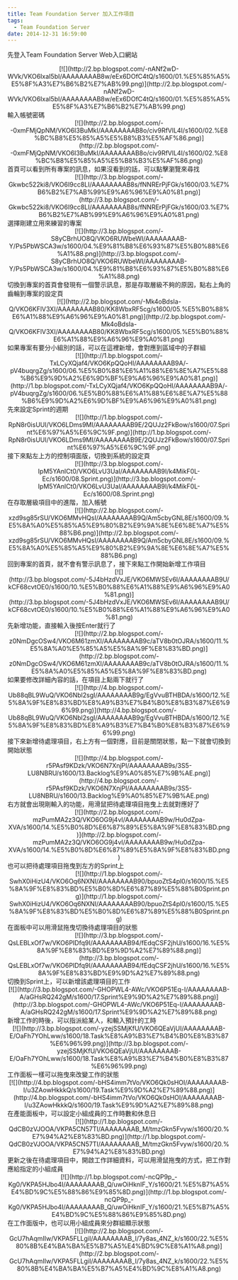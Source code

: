 ```yaml
---
title: Team Foundation Server 加入工作項目
tags:
  - Team Foundation Server
date: 2014-12-31 16:59:00
---
```


先登入Team Foundation Server Web入口網站
<div class="separator" style="clear: both; text-align: center;">[![](http://2.bp.blogspot.com/-nANf2wD-WVk/VKO6IxaI5bI/AAAAAAAAB8w/eEx6DOfC4tQ/s1600/01.%E5%85%A5%E5%8F%A3%E7%B6%B2%E7%AB%99.png)](http://2.bp.blogspot.com/-nANf2wD-WVk/VKO6IxaI5bI/AAAAAAAAB8w/eEx6DOfC4tQ/s1600/01.%E5%85%A5%E5%8F%A3%E7%B6%B2%E7%AB%99.png)</div>
輸入帳號密碼
<div class="separator" style="clear: both; text-align: center;">[![](http://2.bp.blogspot.com/--0xmFMjQpNM/VKO6I3BuMkI/AAAAAAAAB8o/civ9RfVlL4I/s1600/02.%E8%BC%B8%E5%85%A5%E5%B8%B3%E5%AF%86.png)](http://2.bp.blogspot.com/--0xmFMjQpNM/VKO6I3BuMkI/AAAAAAAAB8o/civ9RfVlL4I/s1600/02.%E8%BC%B8%E5%85%A5%E5%B8%B3%E5%AF%86.png)</div>
首頁可以看到所有專案的訊息，如果沒看到的話，可以點擊瀏覽來尋找
<div class="separator" style="clear: both; text-align: center;">[![](http://3.bp.blogspot.com/-Gkwbc522ki8/VKO6I9cc8LI/AAAAAAAAB8s/fNNRErPjFGk/s1600/03.%E7%B6%B2%E7%AB%99%E9%A6%96%E9%A0%81.png)](http://3.bp.blogspot.com/-Gkwbc522ki8/VKO6I9cc8LI/AAAAAAAAB8s/fNNRErPjFGk/s1600/03.%E7%B6%B2%E7%AB%99%E9%A6%96%E9%A0%81.png)</div>
選擇剛建立用來練習的專案
<div class="separator" style="clear: both; text-align: center;">[![](http://3.bp.blogspot.com/-S8yCBrhUO8Q/VKO6RUWbeWI/AAAAAAAAB-Y/Ps5PbWSCA3w/s1600/04.%E9%81%B8%E6%93%87%E5%B0%88%E6%A1%88.png)](http://3.bp.blogspot.com/-S8yCBrhUO8Q/VKO6RUWbeWI/AAAAAAAAB-Y/Ps5PbWSCA3w/s1600/04.%E9%81%B8%E6%93%87%E5%B0%88%E6%A1%88.png)</div>
切換到專案的首頁會發現有一個警示訊息，那是存取層級不夠的原因，點右上角的齒輪到專案的設定頁
<div class="separator" style="clear: both; text-align: center;">[![](http://2.bp.blogspot.com/-Mk4oBdsIa-Q/VKO6KFlV3XI/AAAAAAAAB80/KK8WbxRF5cg/s1600/05.%E5%B0%88%E6%A1%88%E9%A6%96%E9%A0%81.png)](http://2.bp.blogspot.com/-Mk4oBdsIa-Q/VKO6KFlV3XI/AAAAAAAAB80/KK8WbxRF5cg/s1600/05.%E5%B0%88%E6%A1%88%E9%A6%96%E9%A0%81.png)</div>
如果專案有要分小組別的話，可以在這裡新增，會對應到區域中的子群組
<div class="separator" style="clear: both; text-align: center;">[![](http://1.bp.blogspot.com/-TxLCyXQjaf4/VKO6KpQQoHI/AAAAAAAAB9A/-pV4buqrgZg/s1600/06.%E5%B0%88%E6%A1%88%E6%8E%A7%E5%88%B6%E9%9D%A2%E6%9D%BF%E9%A6%96%E9%A0%81.png)](http://1.bp.blogspot.com/-TxLCyXQjaf4/VKO6KpQQoHI/AAAAAAAAB9A/-pV4buqrgZg/s1600/06.%E5%B0%88%E6%A1%88%E6%8E%A7%E5%88%B6%E9%9D%A2%E6%9D%BF%E9%A6%96%E9%A0%81.png)</div>
先來設定Sprint的週期
<div class="separator" style="clear: both; text-align: center;">[![](http://1.bp.blogspot.com/-RpN8r0isUUI/VKO6LDms9MI/AAAAAAAAB9E/2QUJz2FkBow/s1600/07.Sprint%E6%97%A5%E6%9C%9F.png)](http://1.bp.blogspot.com/-RpN8r0isUUI/VKO6LDms9MI/AAAAAAAAB9E/2QUJz2FkBow/s1600/07.Sprint%E6%97%A5%E6%9C%9F.png)</div>
接下來點左上方的控制項面版，切換到系統的設定頁
<div class="separator" style="clear: both; text-align: center;">[![](http://3.bp.blogspot.com/-IpM5YAnlCt0/VKO6LvU3UaI/AAAAAAAAB9I/k4MikF0L-Ec/s1600/08.Sprint.png)](http://3.bp.blogspot.com/-IpM5YAnlCt0/VKO6LvU3UaI/AAAAAAAAB9I/k4MikF0L-Ec/s1600/08.Sprint.png)</div>
在存取層級項目中的進階，加入帳號
<div class="separator" style="clear: both; text-align: center;">[![](http://2.bp.blogspot.com/-xzd9sg85rSU/VKO6MMvHQsI/AAAAAAAAB9Q/Am5cbyGNL8E/s1600/09.%E5%8A%A0%E5%85%A5%E9%80%B2%E9%9A%8E%E6%8E%A7%E5%88%B6.png)](http://2.bp.blogspot.com/-xzd9sg85rSU/VKO6MMvHQsI/AAAAAAAAB9Q/Am5cbyGNL8E/s1600/09.%E5%8A%A0%E5%85%A5%E9%80%B2%E9%9A%8E%E6%8E%A7%E5%88%B6.png)</div>
回到專案的首頁，就不會有警示訊息了，接下來點工作開始新增工作項目
<div class="separator" style="clear: both; text-align: center;">[![](http://3.bp.blogspot.com/-5J4bHzdVxJE/VKO6MWSEv6I/AAAAAAAAB9U/kCF68cvtOE0/s1600/10.%E5%B0%88%E6%A1%88%E9%A6%96%E9%A0%81.png)](http://3.bp.blogspot.com/-5J4bHzdVxJE/VKO6MWSEv6I/AAAAAAAAB9U/kCF68cvtOE0/s1600/10.%E5%B0%88%E6%A1%88%E9%A6%96%E9%A0%81.png)</div>
先新增功能，直接輸入後按Enter就行了
<div class="separator" style="clear: both; text-align: center;">[![](http://2.bp.blogspot.com/-z0NmDgcOSw4/VKO6M61zmXI/AAAAAAAAB9c/aTV8b0tOJRA/s1600/11.%E5%8A%A0%E5%85%A5%E5%8A%9F%E8%83%BD.png)](http://2.bp.blogspot.com/-z0NmDgcOSw4/VKO6M61zmXI/AAAAAAAAB9c/aTV8b0tOJRA/s1600/11.%E5%8A%A0%E5%85%A5%E5%8A%9F%E8%83%BD.png)</div>
如果要修改詳細內容的話，在項目上點兩下就行了
<div class="separator" style="clear: both; text-align: center;">[![](http://4.bp.blogspot.com/-Ub88qBL9WuQ/VKO6Nbl2sgI/AAAAAAAAB9g/EgVvuBTHBDA/s1600/12.%E5%8A%9F%E8%83%BD%E8%A9%B3%E7%B4%B0%E8%B3%87%E6%96%99.png)](http://4.bp.blogspot.com/-Ub88qBL9WuQ/VKO6Nbl2sgI/AAAAAAAAB9g/EgVvuBTHBDA/s1600/12.%E5%8A%9F%E8%83%BD%E8%A9%B3%E7%B4%B0%E8%B3%87%E6%96%99.png)</div>
接下來新增待處理項目，右上方有一個對應，目前是關閉狀態，點一下就會切換到開始狀態
<div class="separator" style="clear: both; text-align: center;">[![](http://4.bp.blogspot.com/-r5PAsf9KDzk/VKO6N7XnjPI/AAAAAAAAB9s/3S5-LU8NBRU/s1600/13.Backlog%E9%A0%85%E7%9B%AE.png)](http://4.bp.blogspot.com/-r5PAsf9KDzk/VKO6N7XnjPI/AAAAAAAAB9s/3S5-LU8NBRU/s1600/13.Backlog%E9%A0%85%E7%9B%AE.png)</div>
右方就會出現剛輸入的功能，用滑鼠把待處理項目拖曳上去就對應好了
<div class="separator" style="clear: both; text-align: center;">[![](http://2.bp.blogspot.com/-mzPumMA2z3Q/VKO6OG9j4vI/AAAAAAAAB9w/Hu0dZpa-XVA/s1600/14.%E5%B0%8D%E6%87%89%E5%8A%9F%E8%83%BD.png)](http://2.bp.blogspot.com/-mzPumMA2z3Q/VKO6OG9j4vI/AAAAAAAAB9w/Hu0dZpa-XVA/s1600/14.%E5%B0%8D%E6%87%89%E5%8A%9F%E8%83%BD.png)</div>
也可以把待處理項目拖曳到左方的Sprint上
<div class="separator" style="clear: both; text-align: center;">[![](http://1.bp.blogspot.com/-SwhX0iHizU4/VKO6Oq6NXNI/AAAAAAAAB90/bpuoZtS4pl0/s1600/15.%E5%8A%9F%E8%83%BD%E5%B0%8D%E6%87%89%E5%88%B0Sprint.png)](http://1.bp.blogspot.com/-SwhX0iHizU4/VKO6Oq6NXNI/AAAAAAAAB90/bpuoZtS4pl0/s1600/15.%E5%8A%9F%E8%83%BD%E5%B0%8D%E6%87%89%E5%88%B0Sprint.png)</div>
在面板中可以用滑鼠拖曳切換待處理項目的狀態
<div class="separator" style="clear: both; text-align: center;">[![](http://3.bp.blogspot.com/-QsLEBLxOf7w/VKO6PIDfq9I/AAAAAAAAB94/fEdqCSF2jhU/s1600/16.%E5%8A%9F%E8%83%BD%E9%9D%A2%E7%89%88.png)](http://3.bp.blogspot.com/-QsLEBLxOf7w/VKO6PIDfq9I/AAAAAAAAB94/fEdqCSF2jhU/s1600/16.%E5%8A%9F%E8%83%BD%E9%9D%A2%E7%89%88.png)</div>
切換到Sprint上，可以新增該處理項目的工作
<div class="separator" style="clear: both; text-align: center;">[![](http://3.bp.blogspot.com/-GHOPWL4-AWc/VKO6P51Eq-I/AAAAAAAAB-A/aGHsRQ242gM/s1600/17.Sprint%E9%9D%A2%E7%89%88.png)](http://3.bp.blogspot.com/-GHOPWL4-AWc/VKO6P51Eq-I/AAAAAAAAB-A/aGHsRQ242gM/s1600/17.Sprint%E9%9D%A2%E7%89%88.png)</div>
新增工作的時後，可以指派給某人，和輸入預計的工時
<div class="separator" style="clear: both; text-align: center;">[![](http://3.bp.blogspot.com/-yzejSSMjKfU/VKO6QEaVjUI/AAAAAAAAB-E/OaFh7YOhLww/s1600/18.Task%E8%A9%B3%E7%B4%B0%E8%B3%87%E6%96%99.png)](http://3.bp.blogspot.com/-yzejSSMjKfU/VKO6QEaVjUI/AAAAAAAAB-E/OaFh7YOhLww/s1600/18.Task%E8%A9%B3%E7%B4%B0%E8%B3%87%E6%96%99.png)</div>
工作面板一樣可以拖曳來改變工作的狀態
<div class="separator" style="clear: both; text-align: center;">[![](http://4.bp.blogspot.com/-bHS4imm7tVo/VKO6Qk0sHOI/AAAAAAAAB-I/u3ZAowHkkkQ/s1600/19.Task%E9%9D%A2%E7%89%88.png)](http://4.bp.blogspot.com/-bHS4imm7tVo/VKO6Qk0sHOI/AAAAAAAAB-I/u3ZAowHkkkQ/s1600/19.Task%E9%9D%A2%E7%89%88.png)</div>
在產能面板中，可以設定小組成員的工作時數和休息日
<div class="separator" style="clear: both; text-align: center;">[![](http://1.bp.blogspot.com/-QdCB0zVJOOA/VKPA5CN57TI/AAAAAAAAB_M/tmzGkn5Fvyw/s1600/20.%E7%94%A2%E8%83%BD.png)](http://1.bp.blogspot.com/-QdCB0zVJOOA/VKPA5CN57TI/AAAAAAAAB_M/tmzGkn5Fvyw/s1600/20.%E7%94%A2%E8%83%BD.png)</div>
更新之後在待處理項目中，開啟工作詳細資料，可以用滑鼠拖曳的方式，把工作對應給指定的小組成員
<div class="separator" style="clear: both; text-align: center;">[![](http://1.bp.blogspot.com/-ncQP9p_-Kg0/VKPA5HJbo4I/AAAAAAAAB_Q/uwOiHknIF_Y/s1600/21.%E5%B7%A5%E4%BD%9C%E5%88%86%E9%85%8D.png)](http://1.bp.blogspot.com/-ncQP9p_-Kg0/VKPA5HJbo4I/AAAAAAAAB_Q/uwOiHknIF_Y/s1600/21.%E5%B7%A5%E4%BD%9C%E5%88%86%E9%85%8D.png)</div>
在工作面版中，也可以用小組成員來分群組顯示狀態
<div class="separator" style="clear: both; text-align: center;">[![](http://2.bp.blogspot.com/-GcU7hAqmIIw/VKPA5FLLgiI/AAAAAAAAB_I/7y8as_4NZ_k/s1600/22.%E5%80%8B%E4%BA%BA%E5%B7%A5%E4%BD%9C%E8%A1%A8.png)](http://2.bp.blogspot.com/-GcU7hAqmIIw/VKPA5FLLgiI/AAAAAAAAB_I/7y8as_4NZ_k/s1600/22.%E5%80%8B%E4%BA%BA%E5%B7%A5%E4%BD%9C%E8%A1%A8.png)</div>